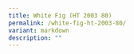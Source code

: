 ```yaml
---
title: White Fig (HT 2003 80)
permalink: /white-fig-ht-2003-80/
variant: markdown
description: ""
---
```

